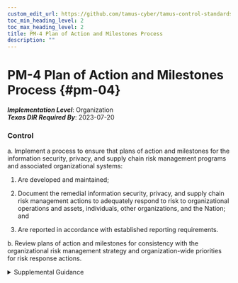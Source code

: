 ```yaml
---
custom_edit_url: https://github.com/tamus-cyber/tamus-control-standards/tree/main/content/tamus.edu/TAMUS_profile.xml
toc_min_heading_level: 2
toc_max_heading_level: 2
title: PM-4 Plan of Action and Milestones Process
description: ""
---
```


# PM-4 Plan of Action and Milestones Process {#pm-04}

_**Implementation Level**_: Organization\
_**Texas DIR Required By**_: 2023-07-20

### Control



a. Implement a process to ensure that plans of action and milestones for the information security, privacy, and supply chain risk management programs and associated organizational systems:

1. Are developed and maintained;

2. Document the remedial information security, privacy, and supply chain risk management actions to adequately respond to risk to organizational operations and assets, individuals, other organizations, and the Nation; and

3. Are reported in accordance with established reporting requirements.

b. Review plans of action and milestones for consistency with the organizational risk management strategy and organization-wide priorities for risk response actions.


<details><summary>Supplemental Guidance</summary>The plan of action and milestones is a key organizational document and is subject to reporting requirements established by the Office of Management and Budget. Organizations develop plans of action and milestones with an organization-wide perspective, prioritizing risk response actions and ensuring consistency with the goals and objectives of the organization. Plan of action and milestones updates are based on findings from control assessments and continuous monitoring activities. There can be multiple plans of action and milestones corresponding to the information system level, mission/business process level, and organizational/governance level. While plans of action and milestones are required for federal organizations, other types of organizations can help reduce risk by documenting and tracking planned remediations. Specific guidance on plans of action and milestones at the system level is provided in [CA-5](/catalog/ca/ca-05#ca-05).</details>
